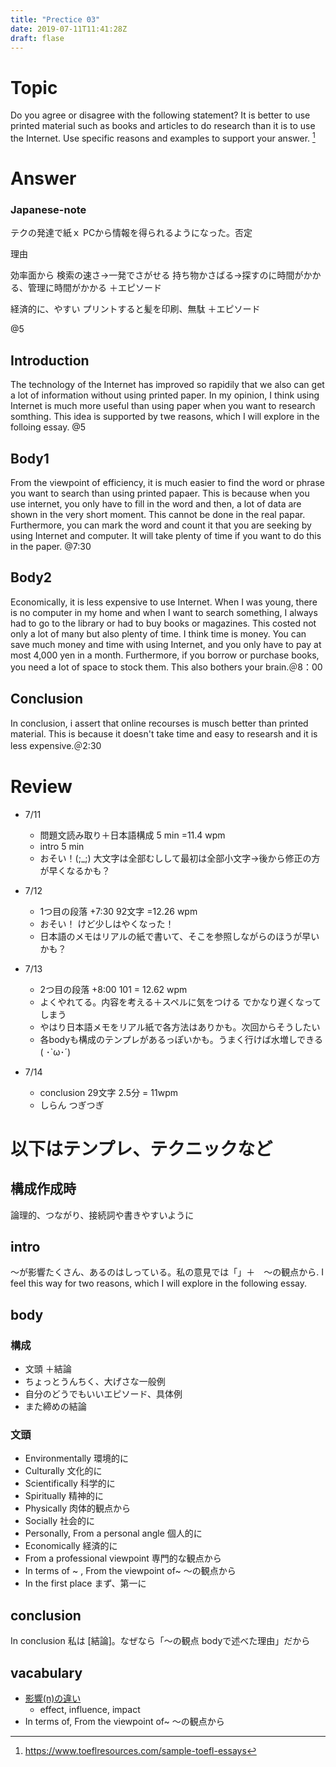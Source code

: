 ```yaml
---
title: "Prectice 03"
date: 2019-07-11T11:41:28Z
draft: flase
---
```


# Topic
Do you agree or disagree with the following statement? It is better to use printed material such as books and articles to do research than it is to use the Internet. Use specific reasons and examples to support your answer.
[^quoted from]

[^quoted from]: https://www.toeflresources.com/sample-toefl-essays

# Answer
### Japanese-note
テクの発達で紙ｘ PCから情報を得られるようになった。否定

理由

効率面から
    検索の速さ→一発でさがせる
    持ち物かさばる→探すのに時間がかかる、管理に時間がかかる
    ＋エピソード

経済的に、やすい
    プリントすると髪を印刷、無駄
    ＋エピソード

@5

## Introduction
The technology of the Internet has improved so rapidily that we also can get a lot of  information without using printed paper. In my opinion,  I think using Internet is much more useful than using paper when you want to research somthing. This idea is supported by twe reasons, which I will explore in the folloing essay. @5

## Body1
From the viewpoint of efficiency, it is much easier to find the word or phrase you want to search than using printed papaer. This is because when you use internet, you only have to fill in the word and then, a lot of data are shown in the very short moment. This cannot be done in the real papar. Furthermore, you can mark the word and count it that you are seeking by using Internet and computer. It will take plenty of time if you want to do this in the paper. @7:30


## Body2
Economically, it is less expensive to use Internet. When I was young, there is no computer in my home and when I want to search something, I always had to go to the library or had to buy books or magazines. This costed not only a lot of many but also plenty of time. I think time is money. You can save much money and time with using Internet, and you only have to pay at most 4,000 yen in a month. Furthermore, if you borrow or purchase books, you need a lot of space to stock them. This also bothers your brain.＠8：00

## Conclusion
In conclusion, i assert that online recourses is musch better than printed material. This is because it doesn't take time and easy to researsh and it is less expensive.＠2:30

# Review
* 7/11 
  * 問題文読み取り＋日本語構成 5 min =11.4 wpm
  * intro 5 min
  * おそい！(;_;)  大文字は全部むしして最初は全部小文字→後から修正の方が早くなるかも？

* 7/12
  * 1つ目の段落 +7:30 92文字 =12.26 wpm
  * おそい！ けど少しはやくなった！
  * 日本語のメモはリアルの紙で書いて、そこを参照しながらのほうが早いかも？

* 7/13
  * 2つ目の段落 +8:00 101 = 12.62 wpm
  * よくやれてる。内容を考える＋スペルに気をつける でかなり遅くなってしまう
  * やはり日本語メモをリアル紙で各方法はありかも。次回からそうしたい
  * 各bodyも構成のテンプレがあるっぽいかも。うまく行けば水増しできる( ･`ω･´)

* 7/14
  * conclusion 29文字 2.5分 = 11wpm
  * しらん つぎつぎ

# 以下はテンプレ、テクニックなど
## 構成作成時
論理的、つながり、接続詞や書きやすいように

## intro
〜が影響たくさん、あるのはしっている。私の意見では「」＋　〜の観点から. I feel this way for two reasons, which I will explore in the following essay.

## body
### 構成
* 文頭 ＋結論
* ちょっとうんちく、大げさな一般例
* 自分のどうでもいいエピソード、具体例
* また締めの結論

### 文頭
* Environmentally 環境的に
* Culturally 文化的に
* Scientifically 科学的に
* Spiritually 精神的に
* Physically 肉体的観点から
* Socially 社会的に
* Personally, From a personal angle 個人的に
* Economically 経済的に
* From a professional viewpoint 専門的な観点から
* In terms of ~ , From the viewpoint of~ 〜の観点から
* In the first place まず、第一に


## conclusion
In conclusion 私は [結論]。なぜなら「〜の観点 bodyで述べた理由」だから

## vacabulary
* [影響(n)の違い](https://je.at.webry.info/201209/article_29.html)
  * effect, influence, impact 
* In terms of, From the viewpoint of~ 〜の観点から